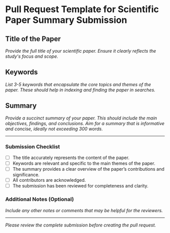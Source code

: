 # Pull Request Template for Scientific Paper Summary Submission

## Title of the Paper
*Provide the full title of your scientific paper. Ensure it clearly reflects the study's focus and scope.*

## Keywords
*List 3-5 keywords that encapsulate the core topics and themes of the paper. These should help in indexing and finding the paper in searches.*

## Summary
*Provide a succinct summary of your paper. This should include the main objectives, findings, and conclusions. Aim for a summary that is informative and concise, ideally not exceeding 300 words.*

---

### Submission Checklist
- [ ] The title accurately represents the content of the paper.
- [ ] Keywords are relevant and specific to the main themes of the paper.
- [ ] The summary provides a clear overview of the paper’s contributions and significance.
- [ ] All contributors are acknowledged.
- [ ] The submission has been reviewed for completeness and clarity.

### Additional Notes (Optional)
*Include any other notes or comments that may be helpful for the reviewers.*

---

*Please review the complete submission before creating the pull request.*
